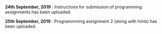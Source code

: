 **24th September, 2019** : Instructions for submission of programming assignments has been uploaded.    

**25th September, 2019** : Programmming assignment 2 (along with hints) has been uploaded.    
